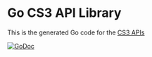 # Go CS3 API Library
This is the generated Go code for the [CS3 APIs](https://github.com/cs3org/cs3apis)

[![GoDoc](https://godoc.org/github.com/cs3org/go-cs3apis?status.svg)](https://godoc.org/github.com/cs3org/go-cs3apis)


